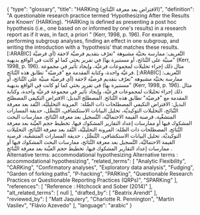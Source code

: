 {
    "type": "glossary",
    "title": "HARKing (الافتراض بعد معرفة النَّتائج)",
    "definition": "A questionable research practice termed ‘Hypothesizing After the Results are Known’ (HARKing). “HARKing is defined as presenting a post hoc hypothesis (i.e., one based on or informed by one's results) in a research report as if it was, in fact, a priori ” (Kerr, 1998, p. 196). For example, performing subgroup analyses, finding an effect in one subgroup, and writing the introduction with a ‘hypothesis’ that matches these results. [:ARABIC] التَّعريف: ممارسة بحثيَّة مشبوهة \"تعرّف بتقديم فرضيَّة لاحقة (أي فرضيَّة مبنيَّة على النَّتائج، أو مستنيرة بها) في تقرير بحثي كما لو كانت في الواقع بديهية\" (Kerr, 1998, p. 196). مثال ذلك إجراء تحليلات لمجموعات فرعيَّة، وإيجاد تأثير في مجموعة فرعيَّة واحدة، وكتابة المقدمة مع \"فرضيّة\" تطابق هذه النَّتائج.  [:ARABIC] التَّعريف: ممارسة بحثيَّة مشبوهة \"تعرّف بتقديم فرضيَّة لاحقة (أي فرضيَّة مبنيَّة على النَّتائج، أو مستنيرة بها) في تقرير بحثي كما لو كانت في الواقع بديهية\" (Kerr, 1998, p. 196). مثال ذلك إجراء تحليلات لمجموعات فرعيَّة، وإيجاد تأثير في مجموعة فرعيَّة واحدة، وكتابة المقدمة مع \"فرضيّة\" تطابق هذه النَّتائج. المصطلح البديل: الافتراض التكيفي المصطلح البديل: الافتراض التكيفي المصطلحات ذات الصِّلة:  المرونة التحليليَّة، النَّقد بعد معرفة النَّتائج، التحليلات التوكيديَّة، تحليل البيانات الاستكشافي، التَّنصُّل، حديقة المسارات المتشعِّبة، قرصنة القيمة الاحتماليَّة، التَّسجيل بعد معرفة النَّتائج، ممارسات البحث المشكوك فيها أو ممارسات إعداد التقارير المشكوك فيها، تخطيط حجم العيِّنة بعد معرفة النَّتائج. المصطلحات ذات الصِّلة: المرونة التحليليَّة، النَّقد بعد معرفة النَّتائج، التحليلات التوكيديَّة، تحليل البيانات الاستكشافي، التَّنصُّل ، حديقة المسارات المتشعِّبة، قرصنة القيمة الاحتماليَّة، التَّسجيل بعد معرفة النَّتائج، ممارسات البحث المشكوك فيها أو ممارسات إعداد التقارير المشكوك فيها، تخطيط حجم العيِّنة بعد معرفة النَّتائج . Alternative terms: accommodational hypothesizing Alternative terms : accommodational hypothesizing",
    "related_terms": [
        "Analytic Flexibility",
        "CARKing",
        "Confirmatory analyses",
        "Exploratory data analysis",
        "Fudging",
        "Garden of forking paths",
        "P-hacking",
        "PARKing",
        "Questionable Research Practices or Questionable Reporting Practices (QRPs)",
        "SPARKing"
    ],
    "references": [
        "Reference : Hitchcock and Sober (2014)"
    ],
    "alt_related_terms": [
        null
    ],
    "drafted_by": [
        "Beatrix Arendt"
    ],
    "reviewed_by": [
        "Matt Jaquiery",
        "Charlotte R. Pennington",
        "Martin Vasilev",
        "Flávio Azevedo"
    ],
    "language": "arabic"
}